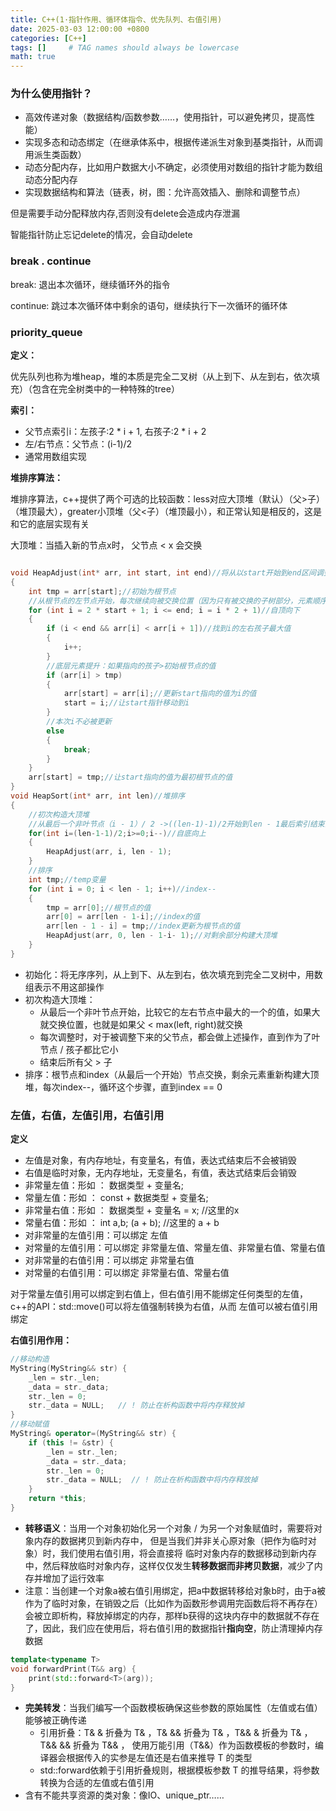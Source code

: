 ```yaml
---
title: C++(1·指针作用、循环体指令、优先队列、右值引用)
date: 2025-03-03 12:00:00 +0800
categories: [C++]
tags: []     # TAG names should always be lowercase
math: true
---
```

### 为什么使用指针？

* 高效传递对象（数据结构/函数参数……，使用指针，可以避免拷贝，提高性能）
* 实现多态和动态绑定（在继承体系中，根据传递派生对象到基类指针，从而调用派生类函数）
* 动态分配内存，比如用户数据大小不确定，必须使用对数组的指针才能为数组动态分配内存
* 实现数据结构和算法（链表，树，图：允许高效插入、删除和调整节点）

但是需要手动分配释放内存,否则没有delete会造成内存泄漏

智能指针防止忘记delete的情况，会自动delete

### break . continue

break: 退出本次循环，继续循环外的指令

continue: 跳过本次循环体中剩余的语句，继续执行下一次循环的循环体

### priority_queue

**定义：**

优先队列也称为堆heap，堆的本质是完全二叉树（从上到下、从左到右，依次填充）（包含在完全树类中的一种特殊的tree）

**索引：**

* 父节点索引i：左孩子:2 * i + 1, 右孩子:2 * i + 2
* 左/右节点：父节点：(i-1)/2
* 通常用数组实现

**堆排序算法：**

堆排序算法，c++提供了两个可选的比较函数：less对应大顶堆（默认）（父>子）（堆顶最大），greater小顶堆（父<子）（堆顶最小），和正常认知是相反的，这是和它的底层实现有关

大顶堆：当插入新的节点x时， 父节点 < x 会交换

```c++

void HeapAdjust(int* arr, int start, int end)//将从以start开始到end区间调整为大根堆
{
	int tmp = arr[start];//初始为根节点
	//从根节点的左节点开始，每次继续向被交换位置（因为只有被交换的子树部分，元素顺序才可能错误）的左指针搜索
	for (int i = 2 * start + 1; i <= end; i = i * 2 + 1)//自顶向下
	{
		if (i < end && arr[i] < arr[i + 1])//找到i的左右孩子最大值
		{
			i++;
		}
        //底层元素提升：如果指向的孩子>初始根节点的值
		if (arr[i] > tmp)
		{
			arr[start] = arr[i];//更新start指向的值为i的值
			start = i;//让start指针移动到i
		}
        //本次i不必被更新
		else
		{
			break;
		}
	}
	arr[start] = tmp;//让start指向的值为最初根节点的值
}
void HeapSort(int* arr, int len)//堆排序
{
	//初次构造大顶堆
	//从最后一个非叶节点（i - 1）/ 2 ->((len-1)-1)/2开始到len - 1最后索引结束的区间，每次找或左或父的节点i--，直到根节点0为止
	for(int i=(len-1-1)/2;i>=0;i--)//自底向上
	{
		HeapAdjust(arr, i, len - 1);
	}
	//排序
	int tmp;//temp变量
	for (int i = 0; i < len - 1; i++)//index--
	{
		tmp = arr[0];//根节点的值
		arr[0] = arr[len - 1-i];//index的值 
		arr[len - 1 - i] = tmp;//index更新为根节点的值
		HeapAdjust(arr, 0, len - 1-i- 1);//对剩余部分构建大顶堆
	}
}
```

* 初始化：将无序序列，从上到下、从左到右，依次填充到完全二叉树中，用数组表示不用这部操作
* 初次构造大顶堆：
  * 从最后一个非叶节点开始，比较它的左右节点中最大的一个的值，如果大就交换位置，也就是如果父 < max(left, right)就交换
  * 每次调整时，对于被调整下来的父节点，都会做上述操作，直到作为了叶节点 / 孩子都比它小
  * 结束后所有父 > 子
* 排序：根节点和index（从最后一个开始）节点交换，剩余元素重新构建大顶堆，每次index--，循环这个步骤，直到index == 0

### 左值，右值，左值引用，右值引用

**定义**

* 左值是对象，有内存地址，有变量名，有值，表达式结束后不会被销毁
* 右值是临时对象，无内存地址，无变量名，有值，表达式结束后会销毁
* 非常量左值：形如 ： 数据类型 + 变量名;
* 常量左值：形如 ： const + 数据类型 + 变量名;
* 非常量右值：形如 ： 数据类型 + 变量名 = x; //这里的x
* 常量右值：形如 ： int a,b; (a + b); //这里的 a + b
* 对非常量的左值引用：可以绑定 左值
* 对常量的左值引用：可以绑定 非常量左值、常量左值、非常量右值、常量右值
* 对非常量的右值引用：可以绑定 非常量右值
* 对常量的右值引用：可以绑定 非常量右值、常量右值

对于常量左值引用可以绑定到右值上，但右值引用不能绑定任何类型的左值，c++的API：std::move()可以将左值强制转换为右值，从而 左值可以被右值引用绑定

**右值引用作用：**

```c++
//移动构造
MyString(MyString&& str) { 
    _len = str._len; 
    _data = str._data; 
    str._len = 0; 
    str._data = NULL;   // ! 防止在析构函数中将内存释放掉
}
//移动赋值
MyString& operator=(MyString&& str) { 
    if (this != &str) { 
        _len = str._len; 
        _data = str._data; 
        str._len = 0; 
        str._data = NULL;  // ! 防止在析构函数中将内存释放掉
    } 
    return *this; 
}
```

* **转移语义**：当用一个对象初始化另一个对象 / 为另一个对象赋值时，需要将对象内存的数据拷贝到新内存中， 但是当我们并非关心原对象（把作为临时对象）时，我们使用右值引用，将会直接将 临时对象内存的数据移动到新内存中，然后释放临时对象内存，这样仅仅发生**转移数据而非拷贝数据**，减少了内存并增加了运行效率
* 注意：当创建一个对象a被右值引用绑定，把a中数据转移给对象b时，由于a被作为了临时对象，在销毁之后（比如作为函数形参调用完函数后将不再存在）会被立即析构，释放掉绑定的内存，那样b获得的这块内存中的数据就不存在了，因此，我们应在使用后，将右值引用的数据指针**指向空**，防止清理掉内存数据

```c++
template<typename T>
void forwardPrint(T&& arg) {
    print(std::forward<T>(arg));
}
```

* **完美转发**：当我们编写一个函数模板确保这些参数的原始属性（左值或右值）能够被正确传递
  * 引用折叠：T& & 折叠为 T& ，T& && 折叠为 T& ，T&& & 折叠为 T& ，T&& && 折叠为 T&& ， 使用万能引用（T&&）作为函数模板的参数时，编译器会根据传入的实参是左值还是右值来推导 T 的类型
  * std::forward依赖于引用折叠规则，根据模板参数 T 的推导结果，将参数转换为合适的左值或右值引用
* 含有不能共享资源的类对象：像IO、unique_ptr……
